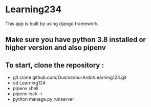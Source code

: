 # Learning234
This app is built by using django framework.
## Make sure you have python 3.8 installed  or higher version  and also pipenv


## To start, clone the repository  : 
- git clone github.com/Ousmanou-Ardo/Learning124.git
- cd Learning124
- pipenv shell
- pipenv lock -r
- python  manage.py runserver



